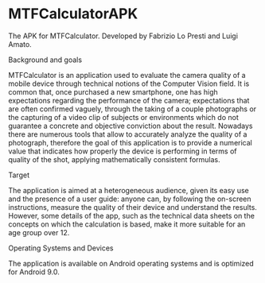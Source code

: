 # MTFCalculatorAPK
The APK for MTFCalculator. Developed by Fabrizio Lo Presti and Luigi Amato.

Background and goals

MTFCalculator is an application used to evaluate the camera quality of a mobile device through technical notions of the Computer Vision field.
It is common that, once purchased a new smartphone, one has high expectations regarding the performance of the camera; expectations that are often confirmed vaguely, through the taking of a couple photographs or the capturing of a video clip of subjects or environments which do not guarantee a concrete and objective conviction about the result.
Nowadays there are numerous tools that allow to accurately analyze the quality of a photograph, therefore the goal of this application is to provide a numerical value that indicates how properly the device is performing in terms of quality of the shot, applying mathematically consistent formulas.

Target

The application is aimed at a heterogeneous audience, given its easy use and the presence of a user guide: anyone can, by following the on-screen instructions, measure the quality of their device and understand the results. However, some details of the app, such as the technical data sheets on the concepts on which the calculation is based, make it more suitable for an age group over 12.

Operating Systems and Devices

The application is available on Android operating systems and is optimized for Android 9.0.
